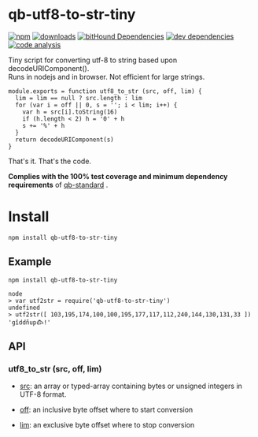 # qb-utf8-to-str-tiny

[![npm][npm-image]][npm-url]
[![downloads][downloads-image]][npm-url]
[![bitHound Dependencies][proddep-image]][proddep-link]
[![dev dependencies][devdep-image]][devdep-link]
[![code analysis][code-image]][code-link]

[npm-image]:       https://img.shields.io/npm/v/qb-utf8-to-str-tiny.svg
[downloads-image]: https://img.shields.io/npm/dm/qb-utf8-to-str-tiny.svg
[npm-url]:         https://npmjs.org/package/qb-utf8-to-str-tiny
[proddep-image]:   https://www.bithound.io/github/quicbit-js/qb-utf8-to-str-tiny/badges/dependencies.svg
[proddep-link]:    https://www.bithound.io/github/quicbit-js/qb-utf8-to-str-tiny/master/dependencies/npm
[devdep-image]:    https://www.bithound.io/github/quicbit-js/qb-utf8-to-str-tiny/badges/devDependencies.svg
[devdep-link]:     https://www.bithound.io/github/quicbit-js/qb-utf8-to-str-tiny/master/dependencies/npm
[code-image]:      https://www.bithound.io/github/quicbit-js/qb-utf8-to-str-tiny/badges/code.svg
[code-link]:       https://www.bithound.io/github/quicbit-js/qb-utf8-to-str-tiny

Tiny script for converting utf-8 to string based upon decodeURIComponent().  
Runs in nodejs and in browser.  Not efficient for large strings.

    module.exports = function utf8_to_str (src, off, lim) {
      lim = lim == null ? src.length : lim
      for (var i = off || 0, s = ''; i < lim; i++) {
        var h = src[i].toString(16)
        if (h.length < 2) h = '0' + h
        s += '%' + h
      }
      return decodeURIComponent(s)
    }

That's it.  That's the code.

**Complies with the 100% test coverage and minimum dependency requirements** of 
[qb-standard](http://github.com/quicbit-js/qb-standard) . 

# Install

    npm install qb-utf8-to-str-tiny

## Example

    npm install qb-utf8-to-str-tiny
    
    node
    > var utf2str = require('qb-utf8-to-str-tiny')
    undefined
    > utf2str([ 103,195,174,100,100,195,177,117,112,240,144,130,131,33 ])
    'gîddñup𐂃!'


## API

### utf8_to_str (src, off, lim)

* [src](https://github.com/quicbit-js/qb-standard/blob/master/doc/variable-glossary.md#src-source): an 
array or typed-array containing bytes or unsigned integers in UTF-8 format. 

* [off](https://github.com/quicbit-js/qb-standard/blob/master/doc/variable-glossary.md#off-offset): an 
inclusive byte offset where to start conversion

* [lim](https://github.com/quicbit-js/qb-standard/blob/master/doc/variable-glossary.md#lim-limit): an
exclusive byte offset where to stop conversion


    
    
    